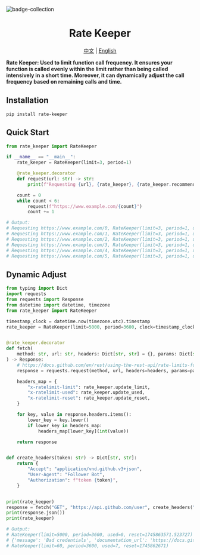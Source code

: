 ![badge-collection](https://socialify.git.ci/ftnfurina/rate-keeper/image?font=Bitter&forks=1&issues=1&language=1&name=1&owner=1&pattern=Floating+Cogs&pulls=1&stargazers=1&theme=Auto)

<div align="center">
  <h1>Rate Keeper</h1>
  <p>
    <a href="https://github.com/ftnfurina/rate-keeper/blob/main/README_ZH.md">中文</a> |
    <a href="https://github.com/ftnfurina/rate-keeper/blob/main/README.md">English</a>
  </p>
</div>

**Rate Keeper: Used to limit function call frequency. It ensures your function is called evenly within the limit rather than being called intensively in a short time. Moreover, it can dynamically adjust the call frequency based on remaining calls and time.**

## Installation

```shell
pip install rate-keeper
```

## Quick Start

```python
from rate_keeper import RateKeeper

if __name__ == "__main__":
    rate_keeper = RateKeeper(limit=3, period=1)

    @rate_keeper.decorator
    def request(url: str) -> str:
        print(f"Requesting {url}, {rate_keeper}, {rate_keeper.recommend_delay:.2f}")

    count = 0
    while count < 6:
        request(f"https://www.example.com/{count}")
        count += 1

# Output:
# Requesting https://www.example.com/0, RateKeeper(limit=3, period=1, used=1, reset=55981.89), 0.50
# Requesting https://www.example.com/1, RateKeeper(limit=3, period=1, used=2, reset=55981.89), 0.50
# Requesting https://www.example.com/2, RateKeeper(limit=3, period=1, used=1, reset=55982.89), 0.50
# Requesting https://www.example.com/3, RateKeeper(limit=3, period=1, used=2, reset=55982.89), 0.50
# Requesting https://www.example.com/4, RateKeeper(limit=3, period=1, used=1, reset=55983.906), 0.50
# Requesting https://www.example.com/5, RateKeeper(limit=3, period=1, used=2, reset=55983.906), 0.50
```

## Dynamic Adjust

```python
from typing import Dict
import requests
from requests import Response
from datetime import datetime, timezone
from rate_keeper import RateKeeper

timestamp_clock = datetime.now(timezone.utc).timestamp
rate_keeper = RateKeeper(limit=5000, period=3600, clock=timestamp_clock)


@rate_keeper.decorator
def fetch(
    method: str, url: str, headers: Dict[str, str] = {}, params: Dict[str, str] = {}
) -> Response:
    # https://docs.github.com/en/rest/using-the-rest-api/rate-limits-for-the-rest-api#checking-the-status-of-your-rate-limit
    response = requests.request(method, url, headers=headers, params=params)

    headers_map = {
        "x-ratelimit-limit": rate_keeper.update_limit,
        "x-ratelimit-used": rate_keeper.update_used,
        "x-ratelimit-reset": rate_keeper.update_reset,
    }

    for key, value in response.headers.items():
        lower_key = key.lower()
        if lower_key in headers_map:
            headers_map[lower_key](int(value))

    return response


def create_headers(token: str) -> Dict[str, str]:
    return {
        "Accept": "application/vnd.github.v3+json",
        "User-Agent": "Follower Bot",
        "Authorization": f"token {token}",
    }


print(rate_keeper)
response = fetch("GET", "https://api.github.com/user", create_headers("github_token"))
print(response.json())
print(rate_keeper)

# Output:
# RateKeeper(limit=5000, period=3600, used=0, reset=1745863571.523727)
# {'message': 'Bad credentials', 'documentation_url': 'https://docs.github.com/rest', 'status': '401'}
# RateKeeper(limit=60, period=3600, used=7, reset=1745862671)
```